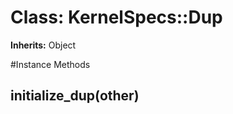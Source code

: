# Class: KernelSpecs::Dup
**Inherits:** Object
    




#Instance Methods
## initialize_dup(other) [](#method-i-initialize_dup)

